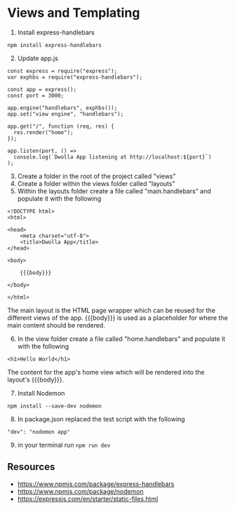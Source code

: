 # Views and Templating

1. Install express-handlebars

```
npm install express-handlebars
```

2. Update app.js

```
const express = require("express");
var exphbs = require("express-handlebars");

const app = express();
const port = 3000;

app.engine("handlebars", exphbs());
app.set("view engine", "handlebars");

app.get("/", function (req, res) {
  res.render("home");
});

app.listen(port, () =>
  console.log(`Dwolla App listening at http://localhost:${port}`)
);
```

3. Create a folder in the root of the project called "views"
4. Create a folder within the views folder called "layouts"
5. Within the layouts folder create a file called "main.handlebars" and populate it with the following

```
<!DOCTYPE html>
<html>

<head>
    <meta charset="utf-8">
    <title>Dwolla App</title>
</head>

<body>

    {{{body}}}

</body>

</html>
```

The main layout is the HTML page wrapper which can be reused for the different views of the app. {{{body}}} is used as a placeholder for where the main content should be rendered.

6. In the view folder create a file called "home.handlebars" and populate it with the following

```
<h1>Hello World</h1>
```

The content for the app's home view which will be rendered into the layout's {{{body}}}.

7. Install Nodemon

```
npm install --save-dev nodemon
```

8. In package.json replaced the test script with the following

```
"dev": "nodemon app"
```

9. in your terminal run `npm run dev`

## Resources

- https://www.npmjs.com/package/express-handlebars
- https://www.npmjs.com/package/nodemon
- https://expressjs.com/en/starter/static-files.html
